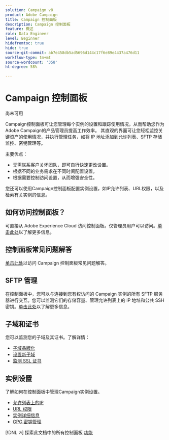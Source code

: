 ```yaml
---
solution: Campaign v8
product: Adobe Campaign
title: Campaign 控制面板
description: Campaign 控制面板
feature: 概述
role: Data Engineer
level: Beginner
hidefromtoc: true
hide: true
source-git-commit: ab7e458db5ad5696d144c17f6e89e4437a476d11
workflow-type: tm+mt
source-wordcount: '358'
ht-degree: 58%

---
```


# Campaign 控制面板

尚未可用

Campaign控制面板可让您管理每个实例的设置和跟踪使用情况，从而帮助您作为Adobe Campaign的产品管理员提高工作效率。 其直观的界面可让您轻松监控关键资产的使用情况，并执行管理任务，如将 IP 地址添加到允许列表、SFTP 存储监控、密钥管理等。

主要优点：

* 无需联系客户关怀团队，即可自行快速更改设置。
* 根据不同的业务需求在不同时间配置设置。
* 根据需要控制访问设置，从而增强安全性。

您还可以使用Campaign控制面板配置实例设置，如IP允许列表、URL权限，以及检索有关实例的信息。

## 如何访问控制面板？

可直接从 Adobe Experience Cloud 访问控制面板。仅管理员用户可以访问。[单击此处](https://experienceleague.adobe.com/docs/control-panel/using/discover-control-panel/accessing-control-panel.html)以了解更多信息。

## 控制面板常见问题解答

[单击此处](https://experienceleague.adobe.com/docs/control-panel/using/discover-control-panel/key-features.html)以访问 Campaign 控制面板常见问题解答。

## SFTP 管理

在控制面板中，您可以与连接到您有权访问的 Campaign 实例的所有 SFTP 服务器进行交互。您可以监测它们的存储容量、管理允许列表上的 IP 地址和公共 SSH 密钥。[单击此处](https://experienceleague.adobe.com/docs/control-panel/using/sftp-management/about-sftp-management.html?lang=zh-Hans#sftp-management)以了解更多信息。

## 子域和证书

您可以监测您的子域及其证书。了解详情：
* [子域品牌化](https://experienceleague.adobe.com/docs/control-panel/using/subdomains-and-certificates/subdomains-branding.html)
* [设置新子域](https://experienceleague.adobe.com/docs/control-panel/using/subdomains-and-certificates/setting-up-new-subdomain.html)
* [监测 SSL 证书](https://experienceleague.adobe.com/docs/control-panel/using/subdomains-and-certificates/monitoring-ssl-certificates.html)

## 实例设置

了解如何在控制面板中管理Campaign实例设置。
* [允许列表上的IP](https://experienceleague.adobe.com/docs/control-panel/using/instances-settings/ip-allow-listing-instance-access.html)
* [URL 权限](https://experienceleague.adobe.com/docs/control-panel/using/instances-settings/url-permissions.html)
* [实例详细信息](https://experienceleague.adobe.com/docs/control-panel/using/instances-settings/instance-details.html)
* [GPG 密钥管理](https://experienceleague.adobe.com/docs/control-panel/using/instances-settings/gpg-keys-management.html)

[!DNL :arrow_upper_right:] 探索此文档中的所有控制面板 [功能](https://experienceleague.adobe.com/docs/control-panel/using/control-panel-home.html?lang=zh-Hans)
